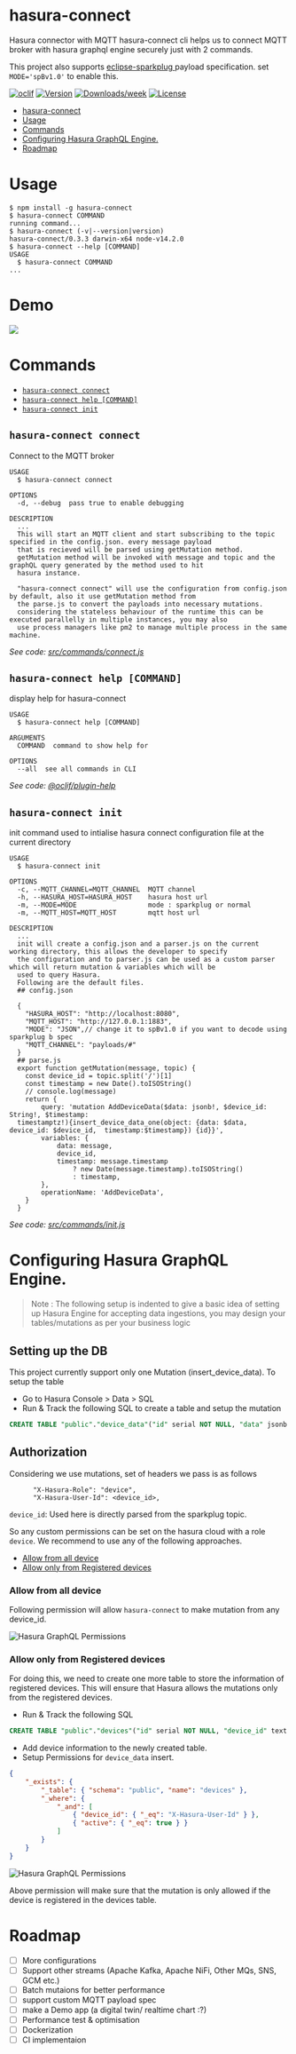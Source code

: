 # hasura-connect

Hasura connector with MQTT
hasura-connect cli helps us to connect MQTT broker with hasura graphql engine securely just with 2 commands.

This project also supports [eclipse-sparkplug ](https://www.eclipse.org/tahu/spec/Sparkplug%20Topic%20Namespace%20and%20State%20ManagementV2.2-with%20appendix%20B%20format%20-%20Eclipse.pdf) payload specification. set `MODE='spBv1.0'` to enable this.

[![oclif](https://img.shields.io/badge/cli-oclif-brightgreen.svg)](https://oclif.io)
[![Version](https://img.shields.io/npm/v/hasura-connect.svg)](https://npmjs.org/package/hasura-connect)
[![Downloads/week](https://img.shields.io/npm/dw/hasura-connect.svg)](https://npmjs.org/package/hasura-connect)
[![License](https://img.shields.io/npm/l/hasura-connect.svg)](https://github.com/soorajshankar/hasura-connect/blob/master/package.json)

<!-- toc -->
* [hasura-connect](#hasura-connect)
* [Usage](#usage)
* [Commands](#commands)
* [Configuring Hasura GraphQL Engine.](#configuring-hasura-graphql-engine)
* [Roadmap](#roadmap)
<!-- tocstop -->

# Usage

<!-- usage -->
```sh-session
$ npm install -g hasura-connect
$ hasura-connect COMMAND
running command...
$ hasura-connect (-v|--version|version)
hasura-connect/0.3.3 darwin-x64 node-v14.2.0
$ hasura-connect --help [COMMAND]
USAGE
  $ hasura-connect COMMAND
...
```
<!-- usagestop -->

# Demo
[![](http://img.youtube.com/vi/LDs_lBajsII/0.jpg)](http://www.youtube.com/watch?v=LDs_lBajsII "")

# Commands

<!-- commands -->
* [`hasura-connect connect`](#hasura-connect-connect)
* [`hasura-connect help [COMMAND]`](#hasura-connect-help-command)
* [`hasura-connect init`](#hasura-connect-init)

## `hasura-connect connect`

Connect to the MQTT broker

```
USAGE
  $ hasura-connect connect

OPTIONS
  -d, --debug  pass true to enable debugging

DESCRIPTION
  ...
  This will start an MQTT client and start subscribing to the topic specified in the config.json. every message payload 
  that is recieved will be parsed using getMutation method.
  getMutation method will be invoked with message and topic and the graphQL query generated by the method used to hit 
  hasura instance.

  "hasura-connect connect" will use the configuration from config.json by default, also it use getMutation method from 
  the parse.js to convert the payloads into necessary mutations. 
  considering the stateless behaviour of the runtime this can be executed parallelly in multiple instances, you may also 
  use process managers like pm2 to manage multiple process in the same machine.
```

_See code: [src/commands/connect.js](https://github.com/soorajshankar/hasura-connect/blob/v0.3.3/src/commands/connect.js)_

## `hasura-connect help [COMMAND]`

display help for hasura-connect

```
USAGE
  $ hasura-connect help [COMMAND]

ARGUMENTS
  COMMAND  command to show help for

OPTIONS
  --all  see all commands in CLI
```

_See code: [@oclif/plugin-help](https://github.com/oclif/plugin-help/blob/v3.2.0/src/commands/help.ts)_

## `hasura-connect init`

init command used to intialise hasura connect configuration file at the current directory

```
USAGE
  $ hasura-connect init

OPTIONS
  -c, --MQTT_CHANNEL=MQTT_CHANNEL  MQTT channel
  -h, --HASURA_HOST=HASURA_HOST    hasura host url
  -m, --MODE=MODE                  mode : sparkplug or normal
  -m, --MQTT_HOST=MQTT_HOST        mqtt host url

DESCRIPTION
  ...
  init will create a config.json and a parser.js on the current working directory, this allows the developer to specify 
  the configuration and to parser.js can be used as a custom parser which will return mutation & variables which will be 
  used to query Hasura.
  Following are the default files.
  ## config.json

  {
  	"HASURA_HOST": "http://localhost:8080",
  	"MQTT_HOST": "http://127.0.0.1:1883",
  	"MODE": "JSON",// change it to spBv1.0 if you want to decode using sparkplug b spec
  	"MQTT_CHANNEL": "payloads/#"
  }
  ## parse.js
  export function getMutation(message, topic) {
  	const device_id = topic.split('/')[1]
  	const timestamp = new Date().toISOString()
  	// console.log(message)
  	return {
  		query: 'mutation AddDeviceData($data: jsonb!, $device_id: String!, $timestamp: 
  timestamptz!){insert_device_data_one(object: {data: $data, device_id: $device_id,  timestamp:$timestamp}) {id}}',
  		variables: {
  			data: message,
  			device_id,
  			timestamp: message.timestamp
  				? new Date(message.timestamp).toISOString()
  				: timestamp,
  		},
  		operationName: 'AddDeviceData',
  	}
  }
```

_See code: [src/commands/init.js](https://github.com/soorajshankar/hasura-connect/blob/v0.3.3/src/commands/init.js)_
<!-- commandsstop -->

<!-- configstart -->


# Configuring Hasura GraphQL Engine.
> Note : The following setup is indented to give a basic idea of setting up Hasura Engine for accepting data ingestions, you may design your tables/mutations as per your business logic 
## Setting up the DB

This project currently support only one Mutation (insert_device_data).
To setup the table

-   Go to Hasura Console > Data > SQL
-   Run & Track the following SQL to create a table and setup the mutation

```sql
CREATE TABLE "public"."device_data"("id" serial NOT NULL, "data" jsonb NOT NULL, "timestamp" timestamptz NOT NULL, "device_id" text NOT NULL, PRIMARY KEY ("id") );
```

## Authorization

Considering we use mutations, set of headers we pass is as follows

```
      "X-Hasura-Role": "device",
      "X-Hasura-User-Id": <device_id>,
```

`device_id`: Used here is directly parsed from the sparkplug topic.

So any custom permissions can be set on the hasura cloud with a role `device`. We recommend to use any of the following approaches.

-   [Allow from all device](#Allow-from-all-device)
-   [Allow only from Registered devices](#Allow-only-from-Registered-devices)

### Allow from all device

Following permission will allow `hasura-connect` to make mutation from any device_id.

![Hasura GraphQL Permissions](assets/permission1.png)

### Allow only from Registered devices

For doing this, we need to create one more table to store the information of registered devices. This will ensure that Hasura allows the mutations only from the registered devices.

-   Run & Track the following SQL

```sql
CREATE TABLE "public"."devices"("id" serial NOT NULL, "device_id" text NOT NULL, "active" boolean NOT NULL DEFAULT true, PRIMARY KEY ("id") );
```

-   Add device information to the newly created table.
-   Setup Permissions for `device_data` insert.

```json
{
	"_exists": {
		"_table": { "schema": "public", "name": "devices" },
		"_where": {
			"_and": [
				{ "device_id": { "_eq": "X-Hasura-User-Id" } },
				{ "active": { "_eq": true } }
			]
		}
	}
}
```

![Hasura GraphQL Permissions](assets/permission2.png)

Above permission will make sure that the mutation is only allowed if the device is registered in the devices table.

# Roadmap

-   [ ] More configurations
-   [ ] Support other streams (Apache Kafka, Apache NiFi, Other MQs, SNS, GCM etc.)
-   [ ] Batch mutaions for better performance
-   [ ] support custom MQTT payload spec
-   [ ] make a Demo app (a digital twin/ realtime chart :?)
-   [ ] Performance test & optimisation
-   [ ] Dockerization 
-   [ ] CI implementaion
<!-- configstart -->
